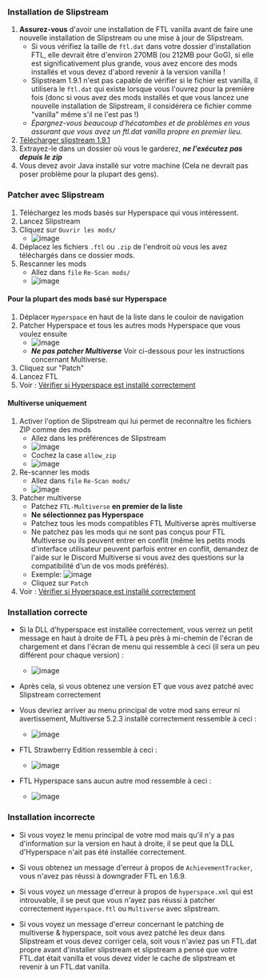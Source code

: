 ### Installation de Slipstream

1. **Assurez-vous** d'avoir une installation de FTL vanilla avant de faire une nouvelle installation de Slipstream ou une mise à jour de Slipstream.
   - Si vous vérifiez la taille de `ftl.dat` dans votre dossier d'installation FTL, elle devrait être d'environ 270MB (ou 212MB pour GoG), si elle est significativement plus grande, vous avez encore des mods installés et vous devez d'abord revenir à la version vanilla !
   - Slipstream 1.9.1 n'est pas capable de vérifier si le fichier est vanilla, il utilisera le `ftl.dat` qui existe lorsque vous l'ouvrez pour la première fois (donc si vous avez des mods installés et que vous lancez une nouvelle installation de Slipstream, il considérera ce fichier comme "vanilla" même s'il ne l'est pas !)
   - *Épargnez-vous beaucoup d'hécatombes et de problèmes en vous assurant que vous avez un ftl.dat vanilla propre en premier lieu*.
2. [Télécharger slipstream 1.9.1](https://subsetgames.com/forum/viewtopic.php?f=12&t=17102)
3. Extrayez-le dans un dossier où vous le garderez, ***ne l'exécutez pas depuis le zip***
4. Vous devez avoir Java installé sur votre machine (Cela ne devrait pas poser problème pour la plupart des gens).

### Patcher avec Slipstream

1. Téléchargez les mods basés sur Hyperspace qui vous intéressent.
2. Lancez Slipstream
3. Cliquez sur `Ouvrir les mods/`
   - ![image](https://user-images.githubusercontent.com/1423894/173680447-24bdb0df-0a50-44a9-ad79-1f9a6a38f61d.png)
4. Déplacez les fichiers `.ftl` ou `.zip` de l'endroit où vous les avez téléchargés dans ce dossier mods.
5. Rescanner les mods
   - Allez dans `file` `Re-Scan mods/`
   - ![image](https://user-images.githubusercontent.com/1423894/173680307-c9d1da5f-9a7e-43af-a933-d53431da27ad.png)


#### Pour la plupart des mods basé sur Hyperspace
1. Déplacer `Hyperspace` en haut de la liste dans le couloir de navigation
2. Patcher Hyperspace et tous les autres mods Hyperspace que vous voulez ensuite
   - ![image](https://user-images.githubusercontent.com/1423894/173682067-297f466c-bfad-4493-904c-0c27c836657b.png)
   - ***Ne pas patcher Multiverse*** Voir ci-dessous pour les instructions concernant Multiverse.
3. Cliquez sur "Patch"
4. Lancez FTL
5. Voir : [Vérifier si Hyperspace est installé correctement](#installed-correctly)

#### Multiverse uniquement
1. Activer l'option de Slipstream qui lui permet de reconnaître les fichiers ZIP comme des mods
   - Allez dans les préférences de Slipstream
   - ![image](https://user-images.githubusercontent.com/1423894/173679563-2f5dbe3d-dabf-4278-b8c0-f26351426021.png)
   - Cochez la case `allow_zip`
   - ![image](https://user-images.githubusercontent.com/1423894/173679698-b2f5d369-182e-41a1-939c-39c40b6a0bd5.png)
2. Re-scanner les mods
   - Allez dans `file` `Re-Scan mods/`
   - ![image](https://user-images.githubusercontent.com/1423894/173680307-c9d1da5f-9a7e-43af-a933-d53431da27ad.png)
3. Patcher multiverse
   - Patchez `FTL-Multiverse` **en premier de la liste**
   - **Ne sélectionnez pas Hyperspace**
   - Patchez tous les mods compatibles FTL Multiverse après multiverse
   - Ne patchez pas les mods qui ne sont pas conçus pour FTL Multiverse ou ils peuvent entrer en conflit (même les petits mods d'interface utilisateur peuvent parfois entrer en conflit, demandez de l'aide sur le Discord Multiverse si vous avez des questions sur la compatibilité d'un de vos mods préférés).
   - Exemple: ![image](https://user-images.githubusercontent.com/1423894/173681032-76e9b056-ede6-42f5-ad5a-ffa0fece384a.png)
   - Cliquez sur `Patch`
4. Voir : [Vérifier si Hyperspace est installé correctement](#installed-correctly)

### Installation correcte

- Si la DLL d'hyperspace est installée correctement, vous verrez un petit message en haut à droite de FTL à peu près à mi-chemin de l'écran de chargement et dans l'écran de menu qui ressemble à ceci (il sera un peu différent pour chaque version) :
   - ![image](https://user-images.githubusercontent.com/1423894/173682629-6aa843d8-bb36-4a3b-afad-bd6b23463a8a.png)

- Après cela, si vous obtenez une version ET que vous avez patché avec Slipstream correctement

- Vous devriez arriver au menu principal de votre mod sans erreur ni avertissement, Multiverse 5.2.3 installé correctement ressemble à ceci :
   - ![image](https://user-images.githubusercontent.com/1423894/173683306-2b92a3e2-d0d2-4bff-ac19-33ff6ef0a749.png)

- FTL Strawberry Edition ressemble à ceci :
   - ![image](https://user-images.githubusercontent.com/1423894/173683567-598bc5fe-a7f8-4bad-8dd1-2b6ff161d695.png)

- FTL Hyperspace sans aucun autre mod ressemble à ceci :
   - ![image](https://user-images.githubusercontent.com/1423894/173684224-64a24d41-e5ae-4c52-b45f-82fafb42abea.png)



### Installation incorrecte

- Si vous voyez le menu principal de votre mod mais qu'il n'y a pas d'information sur la version en haut à droite, il se peut que la DLL d'Hyperspace n'ait pas été installée correctement.

- Si vous obtenez un message d'erreur à propos de `AchievementTracker`, vous n'avez pas réussi à downgrader FTL en 1.6.9.

- Si vous voyez un message d'erreur à propos de `hyperspace.xml` qui est introuvable, il se peut que vous n'ayez pas réussi à patcher correctement `Hyperspace.ftl` ou `Multiverse` avec slipstream.

- Si vous voyez un message d'erreur concernant le patching de multiverse & hyperspace, soit vous avez patché les deux dans Slipstream et vous devez corriger cela, soit vous n'aviez pas un FTL.dat propre avant d'installer slipstream et slipstream a pensé que votre FTL.dat était vanilla et vous devez vider le cache de slipstream et revenir à un FTL.dat vanilla.
